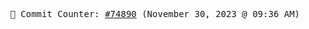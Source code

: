 <p align="center">
    <samp>
        📮 Commit Counter: <a href="https://github.com/Javascript-void0/Javascript-void0/commits/main">#74890</a> (November 30, 2023 @ 09:36 AM)
    </samp>
</p>